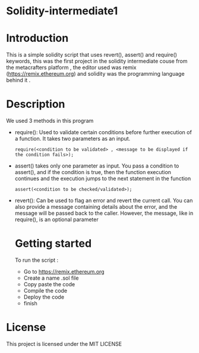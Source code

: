 # Solidity-intermediate1
# Introduction
This is a simple solidity script that uses revert(), assert() and require() keywords, this was the first project in the solidity intermediate couse from the metacrafters platform , the editor used was remix (https://remix.ethereum.org) and solidity was the programming language behind it .
# Description 
We used 3 methods in this program 
* require(): Used to validate certain conditions before further execution of a function. It takes two parameters as an input.
  ```
  require(<condition to be validated> , <message to be displayed if the condition fails>);
  ```
* assert() takes only one parameter as input. You pass a condition to assert(), and if the condition is true, then the function execution continues and the execution jumps to the next statement in the function
  ```
  assert(<condition to be checked/validated>);
  ```
* revert(): Can be used to flag an error and revert the current call. You can also provide a message containing details about the error, and the message will be passed back to the caller. However, the message, like in require(), is an optional parameter

  # Getting started
  To run the script :
  * Go to https://remix.ethereum.org
  * Create a name .sol file
  * Copy paste the code
  * Compile the code
  * Deploy the code
  * finish

# License
This project is licensed under the MIT LICENSE
    
